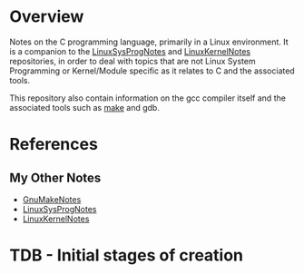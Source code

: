 # Overview

Notes on the C programming language, primarily in a Linux environment.  It is a companion to the [LinuxSysProgNotes](https://github.com/GitLeeRepo/LinuxSysProgNotes/blob/master/LinuxSysProgNotes) and [LinuxKernelNotes](https://github.com/GitLeeRepo/LinuxKernelNotes) repositories, in order to deal with topics that are not Linux System Programming or Kernel/Module specific as it relates to C and the associated tools.

This repository also contain information on the gcc compiler itself and the associated tools such as [make](https://github.com/GitLeeRepo/C_ProgrammingNotes/blob/master/GnuMakeNotes.md#overview) and gdb.

# References

## My Other Notes

* [GnuMakeNotes](https://github.com/GitLeeRepo/C_ProgrammingNotes/blob/master/GnuMakeNotes.md#overview)
* [LinuxSysProgNotes](https://github.com/GitLeeRepo/LinuxSysProgNotes/blob/master/LinuxSysProgNotes)
* [LinuxKernelNotes](https://github.com/GitLeeRepo/LinuxKernelNotes)

# TDB - Initial stages of creation
